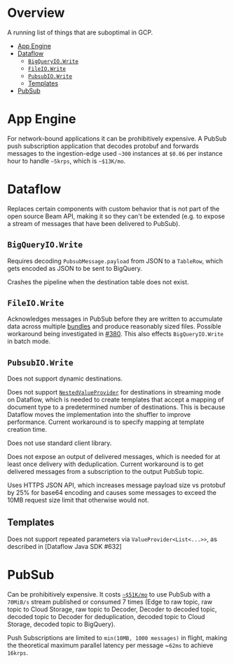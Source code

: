# Overview

A running list of things that are suboptimal in GCP.

<!-- START doctoc generated TOC please keep comment here to allow auto update -->
<!-- DON'T EDIT THIS SECTION, INSTEAD RE-RUN doctoc TO UPDATE -->


- [App Engine](#app-engine)
- [Dataflow](#dataflow)
  - [`BigQueryIO.Write`](#bigqueryiowrite)
  - [`FileIO.Write`](#fileiowrite)
  - [`PubsubIO.Write`](#pubsubiowrite)
  - [Templates](#templates)
- [PubSub](#pubsub)

<!-- END doctoc generated TOC please keep comment here to allow auto update -->

# App Engine

For network-bound applications it can be prohibitively expensive. A PubSub push
subscription application that decodes protobuf and forwards messages to the
ingestion-edge used `~300` instances at `$0.06` per instance hour to handle
`~5krps`, which is `~$13K/mo`.

# Dataflow

Replaces certain components with custom behavior that is not part of the open
source Beam API, making it so they can't be extended (e.g. to expose a stream
of messages that have been delivered to PubSub).

## `BigQueryIO.Write`

Requires decoding `PubsubMessage.payload` from JSON to a `TableRow`, which gets
encoded as JSON to be sent to BigQuery.

Crashes the pipeline when the destination table does not exist.

## `FileIO.Write`

Acknowledges messages in PubSub before they are written to accumulate data
across multiple [bundles] and produce reasonably sized files. Possible
workaround being investigated in [#380]. This also effects `BigQueryIO.Write`
in batch mode.

[bundles]: https://beam.apache.org/documentation/execution-model/#bundling-and-persistence
[#380]: https://github.com/mozilla/gcp-ingestion/issues/380

## `PubsubIO.Write`

Does not support dynamic destinations.

Does not support [`NestedValueProvider`] for destinations in streaming mode on
Dataflow, which is needed to create templates that accept a mapping of document
type to a predetermined number of destinations. This is because Dataflow moves
the implementation into the shuffler to improve performance. Current workaround
is to specify mapping at template creation time.

Does not use standard client library.

Does not expose an output of delivered messages, which is needed for at least
once delivery with deduplication. Current workaround is to get delivered
messages from a subscription to the output PubSub topic.

Uses HTTPS JSON API, which increases message payload size vs protobuf by 25%
for base64 encoding and causes some messages to exceed the 10MB request size
limit that otherwise would not.

[`NestedValueProvider`]: https://beam.apache.org/releases/javadoc/2.0.0/org/apache/beam/sdk/options/ValueProvider.NestedValueProvider.html

## Templates

Does not support repeated parameters via `ValueProvider<List<...>>`, as
described in [Dataflow Java SDK #632]

[GoogleCloudPlatform/DataflowJavaSDK#632]: https://github.com/GoogleCloudPlatform/DataflowJavaSDK/issues/632

# PubSub

Can be prohibitively expensive. It costs
[`~$51K/mo`](https://cloud.google.com/products/calculator/#id=9bb92e31-ea3f-475b-afff-52da0796e0a7)
to use PubSub with a `70MiB/s` stream published or consumed 7 times (Edge to
raw topic, raw topic to Cloud Storage, raw topic to Decoder, Decoder to decoded
topic, decoded topic to Decoder for deduplication, decoded topic to Cloud
Storage, decoded topic to BigQuery).

Push Subscriptions are limited to `min(10MB, 1000 messages)` in flight, making
the theoretical maximum parallel latency per message ~`62ms` to achieve
`16krps`.
